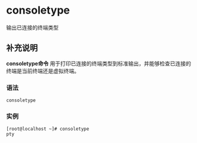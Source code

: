 consoletype
===

输出已连接的终端类型

## 补充说明

**consoletype命令** 用于打印已连接的终端类型到标准输出，并能够检查已连接的终端是当前终端还是虚拟终端。

###  语法

```
consoletype
```

###  实例

```
[root@localhost ~]# consoletype
pty
```


